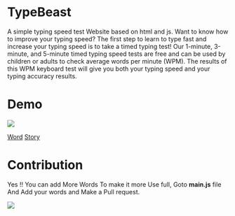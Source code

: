# TypeBeast
A simple typing speed test Website based on html and js. 
Want to know how to improve your typing speed? The first step to learn to type fast and increase your typing speed is to take a timed typing test! Our 1-minute, 3-minute, and 5-minute timed typing speed tests are free and can be used by children or adults to check average words per minute (WPM). The results of this WPM keyboard test will give you both your typing speed and your typing accuracy results.

# Demo
![](./typebeast.PNG)

[Word](https://naemazam.github.io/TypeBeast/) [Story](https://naemazam.github.io/TypeBeast/letter.html)

# Contribution 

Yes !! You can add More Words To make it more Use full, Goto **main.js**  file And Add your words and Make a Pull request. 

![](./word.PNG)

